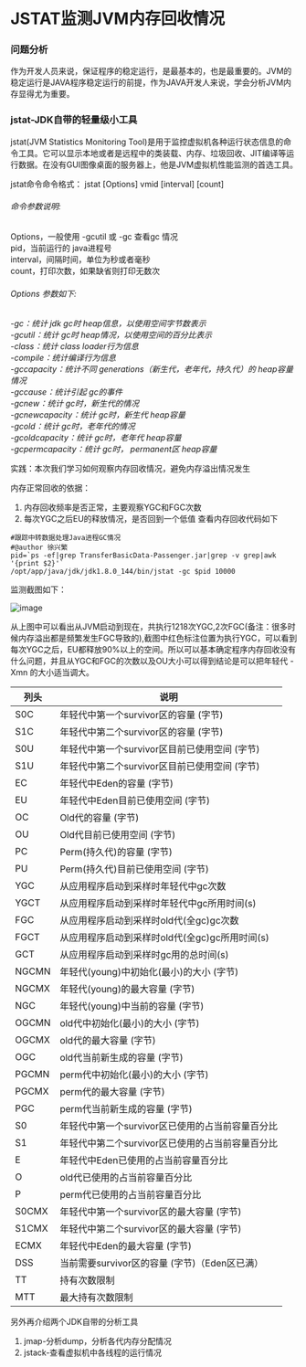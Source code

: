 # JSTAT监测JVM内存回收情况

### 问题分析
作为开发人员来说，保证程序的稳定运行，是最基本的，也是最重要的。JVM的稳定运行是JAVA程序稳定运行的前提，作为JAVA开发人来说，学会分析JVM内存显得尤为重要。


### jstat-JDK自带的轻量级小工具
jstat(JVM Statistics Monitoring Tool)是用于监控虚拟机各种运行状态信息的命令工具。它可以显示本地或者是远程中的类装载、内存、垃圾回收、JIT编译等运行数据。在没有GUI图像桌面的服务器上，他是JVM虚拟机性能监测的首选工具。

jstat命令命令格式：
jstat [Options] vmid [interval] [count]
 
###### 命令参数说明:

Options，一般使用 -gcutil 或  -gc 查看gc 情况  
pid，当前运行的 java进程号  
interval，间隔时间，单位为秒或者毫秒  
count，打印次数，如果缺省则打印无数次  

###### Options 参数如下:

*-gc：统计 jdk gc时 heap信息，以使用空间字节数表示  
-gcutil：统计 gc时 heap情况，以使用空间的百分比表示  
-class：统计 class loader行为信息  
-compile：统计编译行为信息  
-gccapacity：统计不同   generations（新生代，老年代，持久代）的 heap容量情况   
-gccause：统计引起 gc的事件  
-gcnew：统计 gc时，新生代的情况  
-gcnewcapacity：统计 gc时，新生代 heap容量  
-gcold：统计 gc时，老年代的情况  
-gcoldcapacity：统计 gc时，老年代 heap容量  
-gcpermcapacity：统计 gc时， permanent区 heap容量*

实践：本次我们学习如何观察内存回收情况，避免内存溢出情况发生

内存正常回收的依据：
1. 内存回收频率是否正常，主要观察YGC和FGC次数
2. 每次YGC之后EU的释放情况，是否回到一个低值
查看内存回收代码如下
```
#跟踪中转数据处理Java进程GC情况
#@author 徐兴繁
pid=`ps -ef|grep TransferBasicData-Passenger.jar|grep -v grep|awk '{print $2}'`
/opt/app/java/jdk/jdk1.8.0_144/bin/jstat -gc $pid 10000
```
监测截图如下：

![image](https://note.youdao.com/yws/api/personal/file/0422E1A468434D0093B94BBFA21CAB97?method=download&shareKey=82936d799e8c719c6df65629f46fb162)

从上图中可以看出从JVM启动到现在，共执行1218次YGC,2次FGC(备注：很多时候内存溢出都是频繁发生FGC导致的),截图中红色标注位置为执行YGC，可以看到每次YGC之后，EU都释放90%以上的空间。所以可以基本确定程序内存回收没有什么问题，并且从YGC和FGC的次数以及OU大小可以得到结论是可以把年轻代 -Xmn 的大小适当调大。


列头 |  说明
---|---
S0C	| 年轻代中第一个survivor区的容量 (字节)
S1C	| 年轻代中第二个survivor区的容量 (字节)
S0U	| 年轻代中第一个survivor区目前已使用空间 (字节)
S1U	| 年轻代中第二个survivor区目前已使用空间 (字节)
EC	| 年轻代中Eden的容量 (字节)
EU	| 年轻代中Eden目前已使用空间 (字节)
OC	| Old代的容量 (字节)
OU	| Old代目前已使用空间 (字节)
PC	| Perm(持久代)的容量 (字节)
PU	| Perm(持久代)目前已使用空间 (字节)
YGC	| 从应用程序启动到采样时年轻代中gc次数
YGCT |	从应用程序启动到采样时年轻代中gc所用时间(s)
FGC	| 从应用程序启动到采样时old代(全gc)gc次数
FGCT | 从应用程序启动到采样时old代(全gc)gc所用时间(s)
GCT	| 从应用程序启动到采样时gc用的总时间(s)
NGCMN | 年轻代(young)中初始化(最小)的大小 (字节)
NGCMX | 年轻代(young)的最大容量 (字节)
NGC	| 年轻代(young)中当前的容量 (字节)
OGCMN | old代中初始化(最小)的大小 (字节)
OGCMX | old代的最大容量 (字节)
OGC	| old代当前新生成的容量 (字节)
PGCMN | perm代中初始化(最小)的大小 (字节)
PGCMX 	| perm代的最大容量 (字节)
PGC	| perm代当前新生成的容量 (字节)
S0 | 年轻代中第一个survivor区已使用的占当前容量百分比
S1 | 年轻代中第二个survivor区已使用的占当前容量百分比
E | 年轻代中Eden已使用的占当前容量百分比
O | old代已使用的占当前容量百分比
P | perm代已使用的占当前容量百分比
S0CMX | 年轻代中第一个survivor区的最大容量 (字节)
S1CMX | 年轻代中第二个survivor区的最大容量 (字节)
ECMX  | 年轻代中Eden的最大容量 (字节)
DSS	| 当前需要survivor区的容量 (字节)（Eden区已满）
TT	| 持有次数限制
MTT	| 最大持有次数限制

另外再介绍两个JDK自带的分析工具
1. jmap-分析dump，分析各代内存分配情况
2. jstack-查看虚拟机中各线程的运行情况

